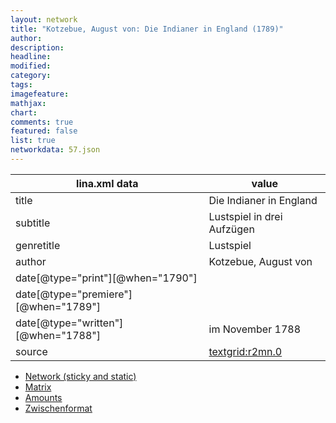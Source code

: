 ```yaml
---
layout: network
title: "Kotzebue, August von: Die Indianer in England (1789)"
author:
description:
headline:
modified:
category:
tags:
imagefeature: 
mathjax: 
chart: 
comments: true
featured: false
list: true
networkdata: 57.json
---
```

lina.xml data  | value
------------- | -------------
title|Die Indianer in England
subtitle|Lustspiel in drei Aufzügen
genretitle|Lustspiel
author|Kotzebue, August von
date[@type="print"][@when="1790"]|
date[@type="premiere"][@when="1789"]|
date[@type="written"][@when="1788"]|im November 1788
source|[textgrid:r2mn.0](https://textgridlab.org/1.0/tgcrud-public/rest/textgrid:r2mn.0/data)



* [Network (sticky and static)](/linas/network57)
* [Matrix](/linas/matrix57)
* [Amounts](/linas/amount57)
* [Zwischenformat](/linas/lina57 )
